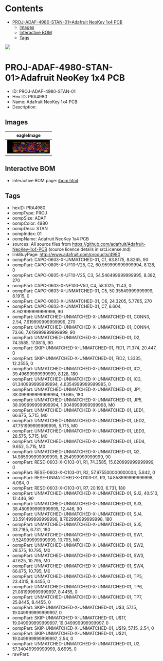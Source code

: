 



Contents
========

* [PROJ-ADAF-4980-STAN-01>Adafruit NeoKey 1x4 PCB](#proj-adaf-4980-stan-01adafruit-neokey-1x4-pcb)
	* [Images](#images)
	* [Interactive BOM](#interactive-bom)
	* [Tags](#tags)
  
![][im]
# PROJ-ADAF-4980-STAN-01>Adafruit NeoKey 1x4 PCB

- ID: PROJ-ADAF-4980-STAN-01
- Hex ID: PRA4980
- Name: Adafruit NeoKey 1x4 PCB
- Description: 

## Images
  
  

|eagleImage|
| :---: |
|[![eagleImage](eagleImage_140.png)](eagleImage_600.png)|

## Interactive BOM

- Interactive BOM page: [ibom.html](kicad/bom/ibom.html)

## Tags

- hexID: PRA4980
- oompType: PROJ
- oompSize: ADAF
- oompColor: 4980
- oompDesc: STAN
- oompIndex: 01
- oompName: Adafruit NeoKey 1x4 PCB
- sources: All source files from https://github.com/adafruit/Adafruit-NeoKey-1x4-PCB (source licence details in srcLicense.md)
- linkBuyPage: http://www.adafruit.com/products/4980
- oompPart: CAPC-0603-X-UNMATCHED-01, C1, 63.8175, 8.8265, 90
- oompPart: CAPC-0805-X-UF10-V25, C2, 60.959999999999994, 8.128, 0
- oompPart: CAPC-0805-X-UF10-V25, C3, 54.546499999999995, 8.382, 270
- oompPart: CAPC-0603-X-NF100-V50, C4, 58.1025, 11.43, 0
- oompPart: CAPC-0603-X-UNMATCHED-01, C5, 50.35549999999999, 8.1915, 0
- oompPart: CAPC-0603-X-UNMATCHED-01, C6, 24.3205, 5.7785, 270
- oompPart: CAPC-0603-X-UNMATCHED-01, C7, 6.604, 8.762999999999998, 90
- oompPart: UNMATCHED-UNMATCHED-X-UNMATCHED-01, CONN3, 2.54, 7.619999999999999, 270
- oompPart: UNMATCHED-UNMATCHED-X-UNMATCHED-01, CONN4, 73.66, 7.619999999999999, 90
- oompPart: UNMATCHED-UNMATCHED-X-UNMATCHED-01, D2, 74.3585, 17.0815, 90
- oompPart: SKIP-UNMATCHED-X-UNMATCHED-01, FID1, 71.374, 20.447, 0
- oompPart: SKIP-UNMATCHED-X-UNMATCHED-01, FID2, 1.3335, 12.2555, 0
- oompPart: UNMATCHED-UNMATCHED-X-UNMATCHED-01, IC2, 39.49699999999999, 8.128, 180
- oompPart: UNMATCHED-UNMATCHED-X-UNMATCHED-01, IC3, 61.340999999999994, 4.6354999999999995, 0
- oompPart: UNMATCHED-UNMATCHED-X-UNMATCHED-01, JP1, 38.099999999999994, 19.685, 180
- oompPart: UNMATCHED-UNMATCHED-X-UNMATCHED-01, JP5, 38.099999999999994, 1.9049999999999998, M0
- oompPart: UNMATCHED-UNMATCHED-X-UNMATCHED-01, LED1, 66.675, 5.715, M0
- oompPart: UNMATCHED-UNMATCHED-X-UNMATCHED-01, LED2, 47.751999999999995, 5.715, M0
- oompPart: UNMATCHED-UNMATCHED-X-UNMATCHED-01, LED3, 28.575, 5.715, M0
- oompPart: UNMATCHED-UNMATCHED-X-UNMATCHED-01, LED4, 9.652, 5.715, M0
- oompPart: UNMATCHED-UNMATCHED-X-UNMATCHED-01, Q2, 14.985999999999999, 8.254999999999999, 90
- oompPart: RESE-0603-X-O103-01, R1, 74.3585, 15.620999999999999, 0
- oompPart: RESE-0603-X-O103-01, R2, 57.975500000000004, 5.842, 0
- oompPart: RESE-UNMATCHED-X-O103-01, R3, 14.858999999999998, 4.064, 0
- oompPart: RESE-0603-X-O103-01, R7, 20.193, 6.731, 180
- oompPart: UNMATCHED-UNMATCHED-X-UNMATCHED-01, SJ2, 40.513, 12.446, 90
- oompPart: UNMATCHED-UNMATCHED-X-UNMATCHED-01, SJ3, 38.480999999999995, 12.446, 90
- oompPart: UNMATCHED-UNMATCHED-X-UNMATCHED-01, SJ4, 33.591499999999996, 8.762999999999998, 180
- oompPart: UNMATCHED-UNMATCHED-X-UNMATCHED-01, SJ5, 33.7185, 6.731, 180
- oompPart: UNMATCHED-UNMATCHED-X-UNMATCHED-01, SW1, 9.524999999999999, 10.795, M0
- oompPart: UNMATCHED-UNMATCHED-X-UNMATCHED-01, SW2, 28.575, 10.795, M0
- oompPart: UNMATCHED-UNMATCHED-X-UNMATCHED-01, SW3, 47.625, 10.795, M0
- oompPart: UNMATCHED-UNMATCHED-X-UNMATCHED-01, SW4, 66.675, 10.795, M0
- oompPart: UNMATCHED-UNMATCHED-X-UNMATCHED-01, TP5, 23.4315, 8.4455, 0
- oompPart: UNMATCHED-UNMATCHED-X-UNMATCHED-01, TP6, 21.081999999999997, 8.4455, 0
- oompPart: UNMATCHED-UNMATCHED-X-UNMATCHED-01, TP7, 25.8445, 8.4455, 0
- oompPart: SKIP-UNMATCHED-X-UNMATCHED-01, U$3, 57.15, 19.049999999999997, 0
- oompPart: SKIP-UNMATCHED-X-UNMATCHED-01, U$17, 19.049999999999997, 19.049999999999997, 0
- oompPart: SKIP-UNMATCHED-X-UNMATCHED-01, U$19, 57.15, 2.54, 0
- oompPart: SKIP-UNMATCHED-X-UNMATCHED-01, U$21, 19.049999999999997, 2.54, 0
- oompPart: UNMATCHED-UNMATCHED-X-UNMATCHED-01, U2, 57.34049999999999, 8.6995, 0
- rawPart: 



[im]: eagleImage_450.png
